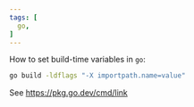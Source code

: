 ```yaml
---
tags: [
  go,
]
---
```

How to set build-time variables in `go`:
```sh
go build -ldflags "-X importpath.name=value"
```

See https://pkg.go.dev/cmd/link
